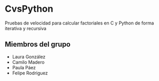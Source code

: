# CvsPython
Pruebas de velocidad para calcular factoriales en C y Python de forma iterativa y recursiva

## Miembros del grupo

- Laura González
- Camilo Madero
- Paula Páez
- Felipe Rodriguez